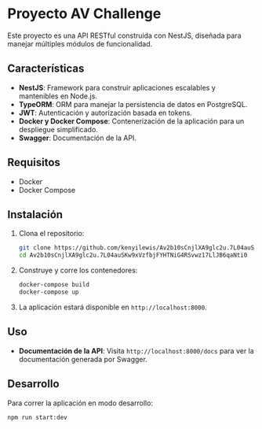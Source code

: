 # Proyecto AV Challenge

Este proyecto es una API RESTful construida con NestJS, diseñada para manejar múltiples módulos de funcionalidad.

## Características

- **NestJS**: Framework para construir aplicaciones escalables y mantenibles en Node.js.
- **TypeORM**: ORM para manejar la persistencia de datos en PostgreSQL.
- **JWT**: Autenticación y autorización basada en tokens.
- **Docker y Docker Compose**: Contenerización de la aplicación para un despliegue simplificado.
- **Swagger**: Documentación de la API.

## Requisitos

- Docker
- Docker Compose

## Instalación

1. Clona el repositorio:
    ```bash
    git clone https://github.com/kenyilewis/Av2b10sCnjlXA9glc2u.7L04auSKw9xVzfbjFYHTNiG4RSvwz17LlJB6qaNti0.git
    cd Av2b10sCnjlXA9glc2u.7L04auSKw9xVzfbjFYHTNiG4RSvwz17LlJB6qaNti0
    ```

2. Construye y corre los contenedores:
    ```bash
    docker-compose build
    docker-compose up
    ```

3. La aplicación estará disponible en `http://localhost:8000`.

## Uso

- **Documentación de la API**: Visita `http://localhost:8000/docs` para ver la documentación generada por Swagger.

## Desarrollo

Para correr la aplicación en modo desarrollo:

```bash
npm run start:dev
